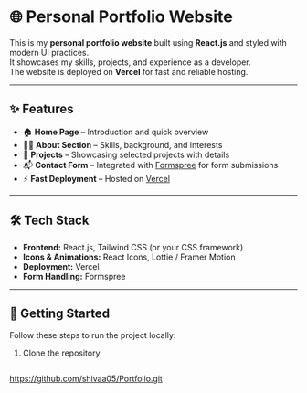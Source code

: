 # 🌐 Personal Portfolio Website

This is my **personal portfolio website** built using **React.js** and styled with modern UI practices.  
It showcases my skills, projects, and experience as a developer.  
The website is deployed on **Vercel** for fast and reliable hosting.  

---

## ✨ Features

- 🏠 **Home Page** – Introduction and quick overview  
- 👨‍💻 **About Section** – Skills, background, and interests  
- 📂 **Projects** – Showcasing selected projects with details  
- 📬 **Contact Form** – Integrated with [Formspree](https://formspree.io/) for form submissions  
- ⚡ **Fast Deployment** – Hosted on [Vercel](https://vercel.com/)  

---

## 🛠️ Tech Stack

- **Frontend:** React.js, Tailwind CSS (or your CSS framework)  
- **Icons & Animations:** React Icons, Lottie / Framer Motion  
- **Deployment:** Vercel  
- **Form Handling:** Formspree  

---

## 🚀 Getting Started

Follow these steps to run the project locally:

1. Clone the repository  
   ```bash
  https://github.com/shivaa05/Portfolio.git
